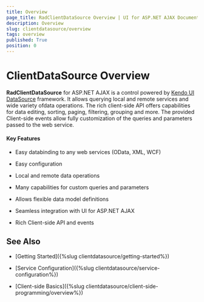 ```yaml
---
title: Overview
page_title: RadClientDataSource Overview | UI for ASP.NET AJAX Documentation
description: Overview
slug: clientdatasource/overview
tags: overview
published: True
position: 0
---
```


# ClientDataSource Overview


**RadClientDataSource** for ASP.NET AJAX is a control powered by [Kendo UI DataSource](https://demos.telerik.com/kendo-ui/datasource/index) framework. It allows querying local and remote services and wide variety ofdata operations. The rich client-side API offers capabilities for data editing, sorting, paging, filtering, grouping and more. The provided Client-side events allow fully customization of the queries and parameters passed to the web service.

#### Key Features

* Easy databinding to any web services (OData, XML, WCF)

* Easy configuration

* Local and remote data operations

* Many capabilities for custom queries and parameters

* Allows flexible data model definitions

* Seamless integration with UI for ASP.NET AJAX

* Rich Client-side API and events

## See Also

 * [Getting Started]({%slug clientdatasource/getting-started%})

 * [Service Configuration]({%slug clientdatasource/service-configuration%})

 * [Client-side Basics]({%slug clientdatasource/client-side-programming/overview%})
